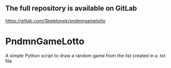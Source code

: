## The full repository is available on GitLab
https://gitlab.com/Skeletonek/pndmngamelotto

# PndmnGameLotto
A simple Python script to draw a random game from the list created in a .txt file
